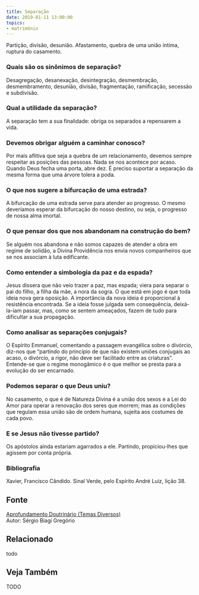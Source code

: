 ```yaml
---
title: Separação
date: 2019-01-11 13:00:00
topics: 
- matrimônio
---
```


Partição, divisão, desunião. Afastamento, quebra de uma união íntima,
ruptura do casamento.

### Quais são os sinônimos de separação?
Desagregação, desanexação, desintegração, desmembração, desmembramento,
desunião, divisão, fragmentação, ramificação, secessão e subdivisão.

### Qual a utilidade da separação?
A separação tem a sua finalidade: obriga os separados a repensarem a
vida.

### Devemos obrigar alguém a caminhar conosco?
Por mais aflitiva que seja a quebra de um relacionamento, devemos sempre
respeitar as posições das pessoas. Nada se nos acontece por acaso.
Quando Deus fecha uma porta, abre dez. É preciso suportar a separação da
mesma forma que uma árvore tolera a poda.

### O que nos sugere a bifurcação de uma estrada?
A bifurcação de uma estrada serve para atender ao progresso. O mesmo
deveríamos esperar da bifurcação do nosso destino, ou seja, o progresso
de nossa alma imortal.

### O que pensar dos que nos abandonam na construção do bem?
Se alguém nos abandona e não somos capazes de atender a obra em regime
de solidão, a Divina Providência nos envia novos companheiros que se nos
associam à luta edificante.

### Como entender a simbologia da paz e da espada?
Jesus dissera que não veio trazer a paz, mas espada; viera para separar
o pai do filho, a filha da mãe, a nora da sogra. O que está em jogo é
que toda ideia nova gera oposição. A importância da nova ideia é
proporcional à resistência encontrada. Se a ideia fosse julgada sem
consequência, deixá-la-iam passar, mas, como se sentem ameaçados, fazem
de tudo para dificultar a sua propagação.

### Como analisar as separações conjugais?
O Espírito Emmanuel, comentando a passagem evangélica sobre o divórcio,
diz-nos que “partindo do princípio de que não existem uniões conjugais
ao acaso, o divórcio, a rigor, não deve ser facilitado entre as
criaturas”. Entende-se que o regime monogâmico é o que melhor se presta
para a evolução do ser encarnado.

### Podemos separar o que Deus uniu?
No casamento, o que é de Natureza Divina é a união dos sexos e a Lei do
Amor para operar a renovação dos seres que morrem; mas as condições que
regulam essa união são de ordem humana, sujeita aos costumes de cada
povo.

### E se Jesus não tivesse partido?
Os apóstolos ainda estariam agarrados a ele. Partindo, propiciou-lhes
que agissem por conta própria.


### Bibliografia
Xavier, Francisco Cândido. Sinal Verde, pelo Espírito André Luiz,
lição 38.

## Fonte
[Aprofundamento Doutrinário (Temas Diversos)](https://sites.google.com/view/aprofundamentodoutrinario/separação)  
Autor: Sérgio Biagi Gregório



## Relacionado
todo

## Veja Também
TODO


